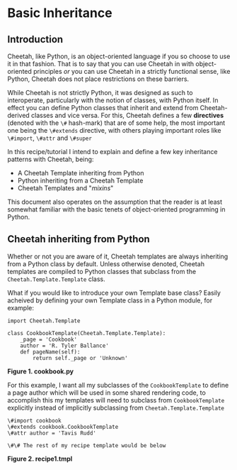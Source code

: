 Basic Inheritance
=================

Introduction
------------
Cheetah, like Python, is an object-oriented language if you so choose to 
use it in that fashion. That is to say that you can use Cheetah in with 
object-oriented principles *or* you can use Cheetah in a strictly functional
sense, like Python, Cheetah does not place restrictions on these barriers.

While Cheetah is not strictly Python, it was designed as such to interoperate,
particularly with the notion of classes, with Python itself. In effect you can 
define Python classes that inherit and extend from Cheetah-derived classes and 
vice versa. For this, Cheetah defines a few **directives** (denoted with the `\#` 
hash-mark) that are of some help, the most important one being the `\#extends`
directive, with others playing important roles like `\#import`, `\#attr` and `\#super`

In this recipe/tutorial I intend to explain and define a few key inheritance
patterns with Cheetah, being:

* A Cheetah Template inheriting from Python
* Python inheriting from a Cheetah Template
* Cheetah Templates and "*mixins*"

This document also operates on the assumption that the reader is at least 
somewhat familiar with the basic tenets of object-oriented programming in 
Python.


Cheetah inheriting from Python
------------------------------
Whether or not you are aware of it, Cheetah templates are always inheriting from 
a Python class by default. Unless otherwise denoted, Cheetah templates are compiled 
to Python classes that subclass from the `Cheetah.Template.Template` class.

What if you would like to introduce your own Template base class? Easily acheived by
defining your own Template class in a Python module, for example:

    import Cheetah.Template

    class CookbookTemplate(Cheetah.Template.Template):
        _page = 'Cookbook'
        author = 'R. Tyler Ballance'
        def pageName(self):
            return self._page or 'Unknown'
**Figure 1. cookbook.py**

For this example, I want all my subclasses of the `CookbookTemplate` to define a 
page author which will be used in some shared rendering code, to accomplish this
my templates will need to subclass from `CookbookTemplate` explicitly instead of 
implicitly subclassing from `Cheetah.Template.Template`

    \#import cookbook
    \#extends cookbook.CookbookTemplate
    \#attr author = 'Tavis Rudd'

    \#\# The rest of my recipe template would be below
**Figure 2. recipe1.tmpl**


